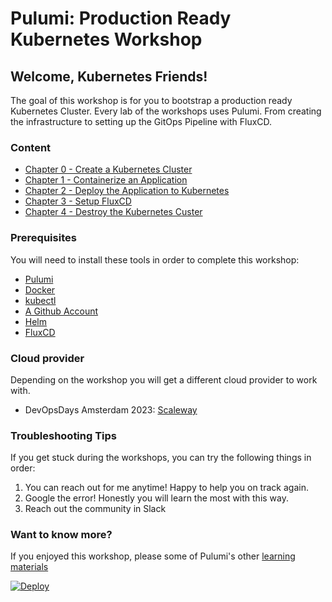 # Pulumi: Production Ready Kubernetes Workshop

## Welcome, Kubernetes Friends!

The goal of this workshop is for you to bootstrap a production ready Kubernetes Cluster. Every lab of the workshops
uses Pulumi. From creating the infrastructure to setting up the GitOps Pipeline with FluxCD.

### Content

- [Chapter 0 - Create a Kubernetes Cluster](./00-cluster-setup.md)
- [Chapter 1 - Containerize an Application](./01-app-setup.md)
- [Chapter 2 - Deploy the Application to Kubernetes](./02-deploy-app.md)
- [Chapter 3 - Setup FluxCD](./03-fluxcd-setup.md)
- [Chapter 4 - Destroy the Kubernetes Custer](./04-cluster-teardown.md)

### Prerequisites

You will need to install these tools in order to complete this workshop:

- [Pulumi](https://www.pulumi.com/docs/get-started/install/)
- [Docker](https://docs.docker.com/get-docker/)
- [kubectl](https://kubernetes.io/docs/tasks/tools/)
- [A Github Account](https://github.com/signup)
- [Helm](https://helm.sh/docs/intro/install/)
- [FluxCD](https://fluxcd.io/docs/installation/)

### Cloud provider

Depending on the workshop you will get a different cloud provider to work with.

- DevOpsDays Amsterdam 2023: [Scaleway](https://www.scaleway.com/en/)

### Troubleshooting Tips

If you get stuck during the workshops, you can try the following things in order:

1. You can reach out for me anytime! Happy to help you on track again.
1. Google the error! Honestly you will learn the most with this way.
1. Reach out the community in Slack

### Want to know more?

If you enjoyed this workshop, please some of Pulumi's other [learning materials](https://www.pulumi.com/learn/)

[![Deploy](https://get.pulumi.com/new/button.svg)](https://www.pulumi.com/)
